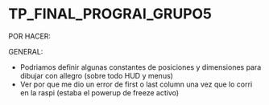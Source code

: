 # TP_FINAL_PROGRAI_GRUPO5

POR HACER:

GENERAL:
- Podriamos definir algunas constantes de posiciones y dimensiones para dibujar con allegro (sobre todo HUD y menus)
- Ver por que me dio un error de first o last column una vez que lo corri en la raspi (estaba el powerup de freeze activo)